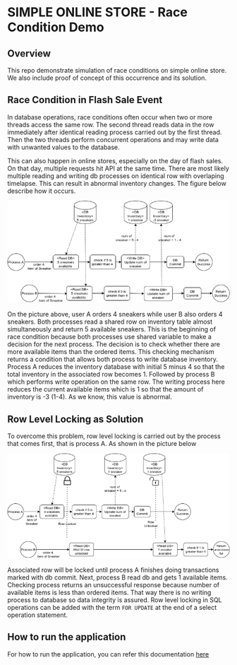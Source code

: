 # SIMPLE ONLINE STORE - Race Condition Demo

## Overview
This repo demonstrate simulation of race conditions on simple online store. We also include proof of concept of this occurrence and its solution.

## Race Condition in Flash Sale Event
In database operations, race conditions often occur when two or more threads access the same row. The second thread reads data in the row immediately after identical reading process carried out by the first thread. Then the two threads perform concurrent operations and may write data with unwanted values to the database.

This can also happen in online stores, especially on the day of flash sales. On that day, multiple requests hit API at the same time. There are most likely multiple reading and writing db processes on identical row with overlaping timelapse. This can result in abnormal inventory changes. The figure below describe how it occurs.

![alt text](https://github.com/hasbiasshidiq/Simple-Online-Store/blob/main/images/Race-Condition.png?raw=true)

On the picture above, user A orders 4 sneakers while user B also orders 4 sneakers. Both processes read a shared row on inventory table almost simultaneously and return 5 available sneakers. This is the beginning of race condition because both processes use shared variable to make a decision for the next process. The decision is to check whether there are more available items than the ordered items. This checking mechanism returns a condition that allows both process to write database inventory. Process A reduces the inventory database with initial 5 minus 4 so that the total inventory in the associated row becomes 1. Followed by process B which performs write operation on the same row. The writing process here reduces the current available items which is 1 so that the amount of inventory is -3 (1-4). As we know, this value is abnormal.


## Row Level Locking as Solution
To overcome this problem, row level locking is carried out by the process that comes first, that is process A. As shown in the picture below

![alt text](https://github.com/hasbiasshidiq/Simple-Online-Store/blob/main/images/Race-Condition-with-Lock.png?raw=true)

Associated row will be locked until process A finishes doing transactions marked with db commit. Next, process B read db and gets 1 available items. Checking process returns an unsuccessful response because number of available items is less than ordered items. That way there is no writing process to database so data integrity is assured. Row level locking in SQL operations can be added with the term `FOR UPDATE` at the end of a select operation statement. 


## How to run the application
For how to run the application, you can refer this documentation [here](https://github.com/hasbiasshidiq/Simple-Online-Store/blob/main/README-demo.md)